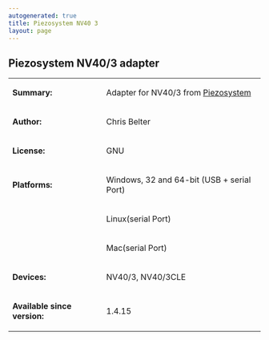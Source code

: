 ```yaml
---
autogenerated: true
title: Piezosystem NV40 3
layout: page
---
```


## Piezosystem NV40/3 adapter

<table>
<tr>
<td markdown="1">

**Summary:**

</td>
<td markdown="1">

Adapter for NV40/3 from
[Piezosystem](http://http://www.piezosystem.com/)

</td>
</tr>
<tr>
<td markdown="1">

**Author:**

</td>
<td markdown="1">

Chris Belter

</td>
</tr>
<tr>
<td markdown="1">

**License:**

</td>
<td markdown="1">

GNU

</td>
</tr>
<tr>
<td markdown="1">

**Platforms:**

</td>
<td markdown="1">

Windows, 32 and 64-bit (USB + serial Port)

</td>
</tr>
<tr>
<td markdown="1">
</td>
<td markdown="1">

Linux(serial Port)

</td>
</tr>
<tr>
<td markdown="1">
</td>
<td markdown="1">

Mac(serial Port)

</td>
</tr>
<tr>
<td markdown="1">

**Devices:**

</td>
<td markdown="1">

NV40/3, NV40/3CLE

</td>
</tr>
<tr>
<td markdown="1">

**Available since version:**

</td>
<td markdown="1">

1.4.15

</td>
</table>

